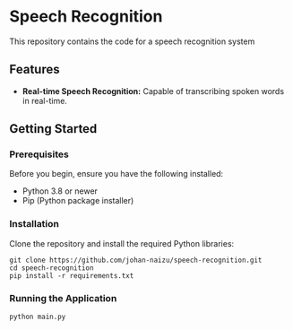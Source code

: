 # Speech Recognition

This repository contains the code for a speech recognition system

## Features

- **Real-time Speech Recognition:** Capable of transcribing spoken words in real-time.

## Getting Started

### Prerequisites

Before you begin, ensure you have the following installed:
- Python 3.8 or newer
- Pip (Python package installer)

### Installation

Clone the repository and install the required Python libraries:

    git clone https://github.com/johan-naizu/speech-recognition.git
    cd speech-recognition
    pip install -r requirements.txt

### Running the Application

    python main.py


